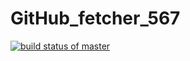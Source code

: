 # GitHub_fetcher_567
[![build status of master](https://travis-ci.org/abdulellah8777/GitHub_fetcher_567.svg?branch=master)](https://travis-ci.org/abdulellah8777/GitHub_fetcher_567)
